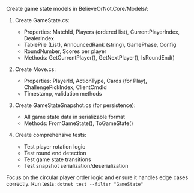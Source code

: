 Create game state models in BelieveOrNot.Core/Models/:

1. Create GameState.cs:
   - Properties: MatchId, Players (ordered list), CurrentPlayerIndex, DealerIndex
   - TablePile (List<Card>), AnnouncedRank (string), GamePhase, Config
   - RoundNumber, Scores per player
   - Methods: GetCurrentPlayer(), GetNextPlayer(), IsRoundEnd()

2. Create Move.cs:
   - Properties: PlayerId, ActionType, Cards (for Play), ChallengePickIndex, ClientCmdId
   - Timestamp, validation methods

3. Create GameStateSnapshot.cs (for persistence):
   - All game state data in serializable format
   - Methods: FromGameState(), ToGameState()

4. Create comprehensive tests:
   - Test player rotation logic
   - Test round end detection
   - Test game state transitions
   - Test snapshot serialization/deserialization

Focus on the circular player order logic and ensure it handles edge cases correctly.
Run tests: `dotnet test --filter "GameState"`
